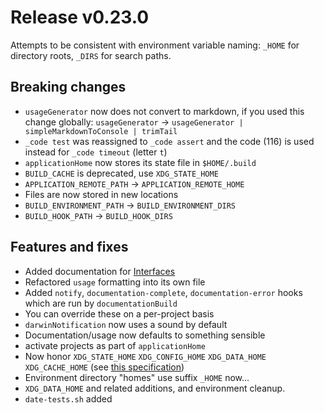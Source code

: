 # Release v0.23.0

Attempts to be consistent with environment variable naming: `_HOME` for directory roots, `_DIRS` for search paths.
## Breaking changes

- `usageGenerator` now does not convert to markdown, if you used this change globally: `usageGenerator` -> `usageGenerator | simpleMarkdownToConsole | trimTail`
- `_code test` was reassigned to `_code assert` and the code (116) is used instead for `_code timeout` (letter `t`)
- `applicationHome` now stores its state file in `$HOME/.build`
- `BUILD_CACHE` is deprecated, use `XDG_STATE_HOME`
- `APPLICATION_REMOTE_PATH` -> `APPLICATION_REMOTE_HOME`
- Files are now stored in new locations
- `BUILD_ENVIRONMENT_PATH` -> `BUILD_ENVIRONMENT_DIRS`
- `BUILD_HOOK_PATH` -> `BUILD_HOOK_DIRS`

## Features and fixes

- Added documentation for [Interfaces](https://www.github.com/zesk/build/docs/tools/interface.md)
- Refactored `usage` formatting into its own file
- Added `notify`, `documentation-complete`, `documentation-error` hooks which are run by `documentationBuild`
- You can override these on a per-project basis
- `darwinNotification` now uses a sound by default
- Documentation/usage now defaults to something sensible
- activate projects as part of `applicationHome`
- Now honor `XDG_STATE_HOME` `XDG_CONFIG_HOME` `XDG_DATA_HOME` `XDG_CACHE_HOME` (see [this specification](https://specifications.freedesktop.org/basedir-spec/latest/))
- Environment directory "homes" use suffix `_HOME` now...
- `XDG_DATA_HOME` and related additions, and environment cleanup.
- `date-tests.sh` added
